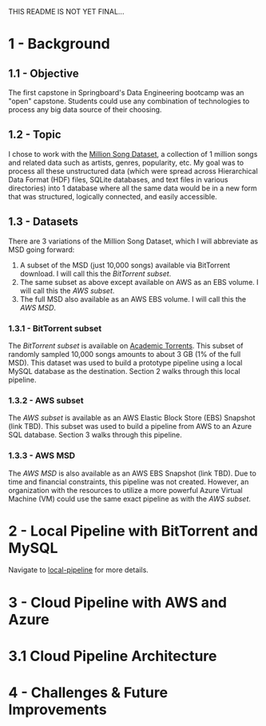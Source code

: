 THIS README IS NOT YET FINAL...

# 1 - Background

## 1.1 - Objective
The first capstone in Springboard's Data Engineering bootcamp was an "open" capstone. Students could use any combination of technologies
to process any big data source of their choosing.

## 1.2 - Topic
I chose to work with the [Million Song Dataset](http://millionsongdataset.com/), a collection of 1 million songs and related data such
as artists, genres, popularity, etc. My goal was to process all these unstructured data (which were spread across Hierarchical Data Format (HDF) files, SQLite databases, and text files in various directories) into 1 database where all the same data would be in a new form that was structured, logically connected, and easily accessible.

## 1.3 - Datasets
There are 3 variations of the Million Song Dataset, which I will abbreviate as MSD going forward:
1. A subset of the MSD (just 10,000 songs) available via BitTorrent download. I will call this the <em>BitTorrent subset</em>.
2. The same subset as above except available on AWS as an EBS volume. I will call this the <em>AWS subset</em>.
3. The full MSD also available as an AWS EBS volume. I will call this the <em>AWS MSD</em>.

### 1.3.1 - BitTorrent subset
The <em>BitTorrent subset</em> is available on [Academic Torrents](https://academictorrents.com/details/e0b6b5ff012fcda7c4a14e4991d8848a6a2bf52b). This subset of randomly sampled 10,000 songs amounts to about 3 GB (1% of the full MSD). This dataset was used to build a prototype pipeline using a local MySQL database as the destination. Section 2 walks through this local pipeline.

### 1.3.2 - AWS subset
The <em>AWS subset</em> is available as an AWS Elastic Block Store (EBS) Snapshot (link TBD). This subset was used to build a pipeline from AWS
to an Azure SQL database. Section 3 walks through this pipeline.

### 1.3.3 - AWS MSD
The <em>AWS MSD</em> is also available as an AWS EBS Snapshot (link TBD). Due to time and financial constraints, this pipeline was not created. However, an organization with the resources to utilize a more powerful Azure Virtual Machine (VM) could use the same exact pipeline as with the
<em>AWS subset</em>.

# 2 - Local Pipeline with BitTorrent and MySQL
Navigate to [local-pipeline](https://github.com/Derek-Funk/springboard-derek-funk/tree/master/capstone-1-million-song-dataset/local-pipeline)
for more details.

# 3 - Cloud Pipeline with AWS and Azure

# 3.1 Cloud Pipeline Architecture

# 4 - Challenges & Future Improvements
